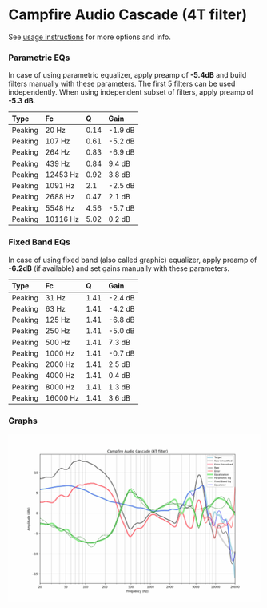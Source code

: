 # Campfire Audio Cascade (4T filter)
See [usage instructions](https://github.com/jaakkopasanen/AutoEq#usage) for more options and info.

### Parametric EQs
In case of using parametric equalizer, apply preamp of **-5.4dB** and build filters manually
with these parameters. The first 5 filters can be used independently.
When using independent subset of filters, apply preamp of **-5.3 dB**.

| Type    | Fc       |    Q | Gain    |
|:--------|:---------|:-----|:--------|
| Peaking | 20 Hz    | 0.14 | -1.9 dB |
| Peaking | 107 Hz   | 0.61 | -5.2 dB |
| Peaking | 264 Hz   | 0.83 | -6.9 dB |
| Peaking | 439 Hz   | 0.84 | 9.4 dB  |
| Peaking | 12453 Hz | 0.92 | 3.8 dB  |
| Peaking | 1091 Hz  | 2.1  | -2.5 dB |
| Peaking | 2688 Hz  | 0.47 | 2.1 dB  |
| Peaking | 5548 Hz  | 4.56 | -5.7 dB |
| Peaking | 10116 Hz | 5.02 | 0.2 dB  |

### Fixed Band EQs
In case of using fixed band (also called graphic) equalizer, apply preamp of **-6.2dB**
(if available) and set gains manually with these parameters.

| Type    | Fc       |    Q | Gain    |
|:--------|:---------|:-----|:--------|
| Peaking | 31 Hz    | 1.41 | -2.4 dB |
| Peaking | 63 Hz    | 1.41 | -4.2 dB |
| Peaking | 125 Hz   | 1.41 | -6.8 dB |
| Peaking | 250 Hz   | 1.41 | -5.0 dB |
| Peaking | 500 Hz   | 1.41 | 7.3 dB  |
| Peaking | 1000 Hz  | 1.41 | -0.7 dB |
| Peaking | 2000 Hz  | 1.41 | 2.5 dB  |
| Peaking | 4000 Hz  | 1.41 | 0.4 dB  |
| Peaking | 8000 Hz  | 1.41 | 1.3 dB  |
| Peaking | 16000 Hz | 1.41 | 3.6 dB  |

### Graphs
![](./Campfire%20Audio%20Cascade%20(4T%20filter).png)